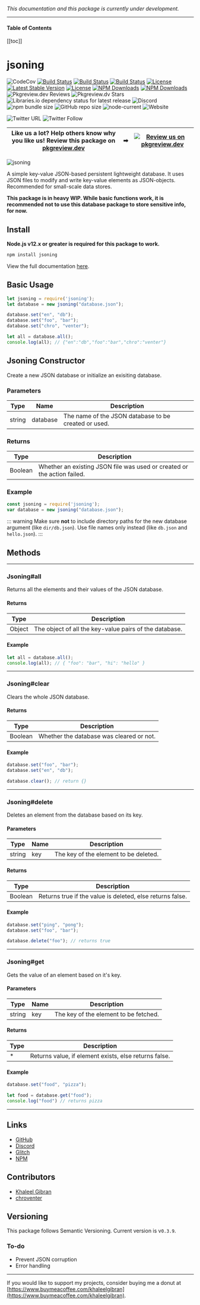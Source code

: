 *This documentation and this package is currently under development.*

---

#### Table of Contents

[[toc]]

# jsoning

![CodeCov](https://codecov.io/gh/khalby786/jsoning/branch/master/graph/badge.svg)
[![Build Status](https://travis-ci.org/khalby786/jsoning.svg?branch=master)](https://travis-ci.org/khalby786/jsoning)
[![Build Status](https://img.shields.io/github/forks/khalby786/jsoning.svg)](https://github.com/khalby786/jsoning)
[![Build Status](https://img.shields.io/github/stars/khalby786/jsoning.svg)](https://github.com/khalby786/jsoning)
[![License](https://img.shields.io/github/license/khalby786/jsoning.svg)](https://github.com/khalby786/jsoning)
[![Latest Stable Version](https://img.shields.io/npm/v/jsoning.svg)](https://www.npmjs.com/package/jsoning)
[![License](https://img.shields.io/npm/l/jsoning.svg)](https://www.npmjs.com/package/jsoning)
[![NPM Downloads](https://img.shields.io/npm/dt/jsoning.svg)](https://www.npmjs.com/package/jsoning)
[![NPM Downloads](https://img.shields.io/npm/dm/jsoning.svg)](https://www.npmjs.com/package/jsoning)
![Pkgreview.dev Reviews](https://img.shields.io/pkgreview/rating/npm/jsoning)
![Pkgreview.dv Stars](https://img.shields.io/pkgreview/stars/npm/jsoning)
![Libraries.io dependency status for latest release](https://img.shields.io/librariesio/release/npm/jsoning)
![Discord](https://img.shields.io/discord/698841420412354581)
![npm bundle size](https://img.shields.io/bundlephobia/min/jsoning)
![GitHub repo size](https://img.shields.io/github/repo-size/khalby786/jsoning)
![node-current](https://img.shields.io/node/v/jsoning)
![Website](https://img.shields.io/website?down_color=red&down_message=offline&up_color=green&up_message=online&url=https%3A%2F%2Fkhalby786.github.io%2Fjsoning)

![Twitter URL](https://img.shields.io/twitter/url?style=social&url=https%3A%2F%2Fkhalby786.github.io%2Fjsoning)
![Twitter Follow](https://img.shields.io/twitter/follow/khalby786?style=social)


| **Like us a lot?** Help others know why you like us! **Review this package on [pkgreview.dev](https://pkgreview.dev/npm/jsoning)** | ➡   | [![Review us on pkgreview.dev](https://i.ibb.co/McjVMfb/pkgreview-dev.jpg)](https://pkgreview.dev/npm/jsoning) |             
| ----------------------------------------------------------------------------------------------------------------------------------------- | --- | --------------------------------------------------------------------------------------------------------------------- |

![jsoning](https://cdn.glitch.com/c393fad9-338a-43b4-9a2f-8ba07e26d39d%2Fjsoning.png?v=1589190601684)

A simple key-value JSON-based persistent lightweight database. It uses JSON files to modify and write key-value elements as JSON-objects. Recommended for small-scale data stores.

**This package is in heavy WIP. While basic functions work, it is recommended not to use this database package to store sensitive info, for now.**

## Install

**Node.js v12.x or greater is required for this package to work.**

```js
npm install jsoning
```

View the full documentation [here](/jsoning).

## Basic Usage

```js
let jsoning = require('jsoning');
let database = new jsoning("database.json");

database.set("en", "db");
database.set("foo", "bar");
database.set("chro", "venter");

let all = database.all();
console.log(all); // {"en":"db","foo":"bar","chro":"venter"}
```
## Jsoning Constructor

Create a new JSON database or initialize an exisiting database.

### Parameters

| Type | Name | Description |
|------|------|-------------|
| string | database | The name of the JSON database to be created or used. |

### Returns

| Type | Description |
|------|-------------|
| Boolean | Whether an existing JSON file was used or created or the action failed. |

### Example

```js
const jsoning = require('jsoning');
var database = new jsoning("database.json");
```

::: warning
Make sure **not** to include directory paths for the new database argument (like `dir/db.json`). Use file names only instead (like `db.json` and `hello.json`).
:::


## Methods

---

### Jsoning#all

Returns all the elements and their values of the JSON database.

#### Returns

| Type | Description |
|------|-------------|
| Object | The object of all the key-value pairs of the database. |

#### Example

```js
let all = database.all();
console.log(all); // { "foo": "bar", "hi": "hello" }
```

---

### Jsoning#clear

Clears the whole JSON database.

#### Returns

| Type | Description |
|------|-------------|
| Boolean | Whether the database was cleared or not. |

#### Example

```js
database.set("foo", "bar");
database.set("en", "db");

database.clear(); // return {}
```

---

### Jsoning#delete

Deletes an element from the database based on its key.

#### Parameters

| Type | Name | Description |
|------|------|-------------|
| string | key | The key of the element to be deleted. |

#### Returns

| Type | Description |
|------|-------------|
| Boolean | Returns true if the value is deleted, else returns false. |

#### Example

```js
database.set("ping", "pong");
database.set("foo", "bar");

database.delete("foo"); // returns true
```

---

### Jsoning#get 

Gets the value of an element based on it's key.

#### Parameters

| Type | Name | Description |
|------|------|-------------|
| string | key | The key of the element to be fetched. |

#### Returns

| Type | Description |
|------|-------------|
| * | Returns value, if element exists, else returns false. |


#### Example

```js
database.set("food", "pizza");

let food = database.get("food");
console.log("food") // returns pizza
```

---


## Links

* [GitHub](https://github.com/khalby786/jsoning)
* [Discord](https://discord.gg/3v8P9RE)
* [Glitch](https://glitch.com/~jsoning)
* [NPM](https://npmjs.org/jsoning)

## Contributors

* [Khaleel Gibran](https://khaleelgibran.com) 
* [chroventer](https://github.com/chroventer)

## Versioning

This package follows Semantic Versioning. Current version is v`0.3.9`.

### To-do

* Prevent JSON corruption
* Error handling

---

If you would like to support my projects, consider buying me a donut at [https://www.buymeacoffee.com/khaleelgibran](https://www.buymeacoffee.com/khaleelgibran).